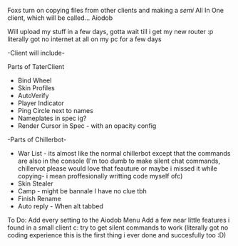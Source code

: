 Foxs turn on copying files from other clients and making a *semi* All In One client, which will be called... Aiodob

Will upload my stuff in a few days, gotta wait till i get my new router :p 
literally got no internet at all on my pc for a few days

-Client will include-

Parts of TaterClient 
- Bind Wheel
- Skin Profiles
- AutoVerify
- Player Indicator
- Ping Circle next to names
- Nameplates in spec ig?
- Render Cursor in Spec - with an opacity config

-Parts of Chillerbot-
- War List - its almost like the normal chillerbot except that the commands are also in the console (I'm too dumb to make silent chat commands, chillervot please would love that feauture or maybe i missed it while copying- i mean proffesionally writting code myself ofc)
- Skin Stealer
- Camp - might be bannale I have no clue tbh
- Finish Rename
- Auto reply - When alt tabbed


To Do:
Add every setting to the Aiodob Menu
Add a few near little features i found in a small client c:
try to get silent commands to work (literally got no coding experience this is the first thing i ever done and succesfully too :D)
